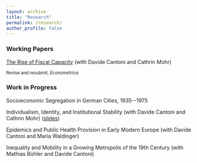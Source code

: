 ```yaml
---
layout: archive
title: "Research"
permalink: /research/
author_profile: false
---
```


### Working Papers

[The Rise of Fiscal Capacity](../files/fiscal_capacity.pdf) (with Davide Cantoni and Cathrin Mohr)

<sub>Revise and resubmit, _Econometrica_</sub>


### Work in Progress

Socioeconomic Segregation in German Cities, 1935--1975

Individualism, Identity, and Institutional Stability (with Davide Cantoni and Cathrin Mohr) ([slides](../files/identity_slides.pdf))

Epidemics and Public Health Provision in Early Modern Europe (with Davide Cantoni and Maria Waldinger)

Inequality and Mobility in a Growing Metropolis of the 19th Century (with Mathias Bühler and Davide Cantoni)
